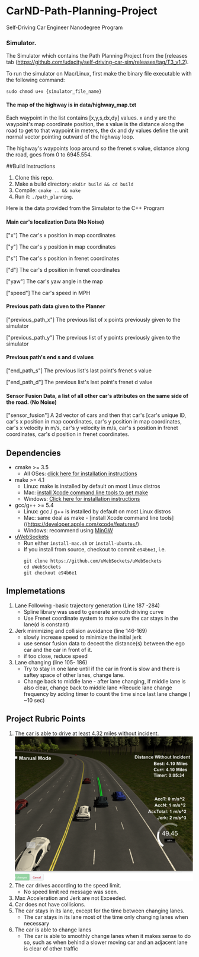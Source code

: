 [//]: # (Image References)
[image1]: result_screenshot.PNG  "result screenshot"
[image2]: result_screenshot_error.PNG  "result screenshot with error"
# CarND-Path-Planning-Project
Self-Driving Car Engineer Nanodegree Program
   
### Simulator.
The Simulator which contains the Path Planning Project from the [releases tab (https://github.com/udacity/self-driving-car-sim/releases/tag/T3_v1.2).  

To run the simulator on Mac/Linux, first make the binary file executable with the following command:
```shell
sudo chmod u+x {simulator_file_name}
```
#### The map of the highway is in data/highway_map.txt
Each waypoint in the list contains  [x,y,s,dx,dy] values. x and y are the waypoint's map coordinate position, the s value is the distance along the road to get to that waypoint in meters, the dx and dy values define the unit normal vector pointing outward of the highway loop.

The highway's waypoints loop around so the frenet s value, distance along the road, goes from 0 to 6945.554.

##Build Instructions

1. Clone this repo.
2. Make a build directory: `mkdir build && cd build`
3. Compile: `cmake .. && make`
4. Run it: `./path_planning`.

Here is the data provided from the Simulator to the C++ Program

#### Main car's localization Data (No Noise)

["x"] The car's x position in map coordinates

["y"] The car's y position in map coordinates

["s"] The car's s position in frenet coordinates

["d"] The car's d position in frenet coordinates

["yaw"] The car's yaw angle in the map

["speed"] The car's speed in MPH

#### Previous path data given to the Planner

["previous_path_x"] The previous list of x points previously given to the simulator

["previous_path_y"] The previous list of y points previously given to the simulator

#### Previous path's end s and d values 

["end_path_s"] The previous list's last point's frenet s value

["end_path_d"] The previous list's last point's frenet d value

#### Sensor Fusion Data, a list of all other car's attributes on the same side of the road. (No Noise)

["sensor_fusion"] A 2d vector of cars and then that car's [car's unique ID, car's x position in map coordinates, car's y position in map coordinates, car's x velocity in m/s, car's y velocity in m/s, car's s position in frenet coordinates, car's d position in frenet coordinates. 

## Dependencies

* cmake >= 3.5
  * All OSes: [click here for installation instructions](https://cmake.org/install/)
* make >= 4.1
  * Linux: make is installed by default on most Linux distros
  * Mac: [install Xcode command line tools to get make](https://developer.apple.com/xcode/features/)
  * Windows: [Click here for installation instructions](http://gnuwin32.sourceforge.net/packages/make.htm)
* gcc/g++ >= 5.4
  * Linux: gcc / g++ is installed by default on most Linux distros
  * Mac: same deal as make - [install Xcode command line tools]((https://developer.apple.com/xcode/features/)
  * Windows: recommend using [MinGW](http://www.mingw.org/)
* [uWebSockets](https://github.com/uWebSockets/uWebSockets)
  * Run either `install-mac.sh` or `install-ubuntu.sh`.
  * If you install from source, checkout to commit `e94b6e1`, i.e.
    ```
    git clone https://github.com/uWebSockets/uWebSockets 
    cd uWebSockets
    git checkout e94b6e1
    ```
## Implemetations
1. Lane Following -basic trajectory generation (Line 187 -284)
   * Spline library was used to generate smooth driving curve
   * Use Frenet coordinate system to make sure the car stays in the lane(d is constant)
2. Jerk minimizing and collision avoidance (line 146-169)
   * slowly increase speed to minimize the initial jerk
   * use sensor fusion data to decect the distance(s) between the ego car and the car in front of it.
   * if too close, reduce speed 
3. Lane changing (line 105- 186)
   * Try to stay in one lane until if the car in front is slow and there is saftey space of other lanes, change lane.
   * Change back to middle lane - after lane changing, if middle lane is also clear, change back to middle lane
   *Recude lane change frequency by adding timer to count the time since last lane change ( ~10 sec)

## Project Rubric Points
1.  The car is able to drive at least 4.32 miles without incident.
![4.10 miles][image1]
2. The car drives according to the speed limit.
   * No speed limit red message was seen.
3. Max Acceleration and Jerk are not Exceeded.
4. Car does not have collisions.
5. The car stays in its lane, except for the time between changing lanes.
   * The car stays in its lane most of the time only changing lanes when necessary
6. The car is able to change lanes
   * The car is able to smoothly change lanes when it makes sense to do so, such as when behind a slower moving car and an adjacent lane is clear of other traffic






